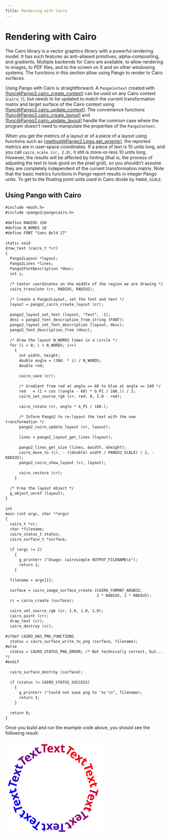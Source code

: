 ```yaml
---
Title: Rendering with Cairo
---
```


# Rendering with Cairo

The Cairo library is a vector graphics library with a powerful rendering model.
It has such features as anti-aliased primitives, alpha-compositing, and gradients.
Multiple backends for Cairo are available, to allow rendering to images, to PDF
files, and to the screen on X and on other windowing systems. The functions in
this section allow using Pango to render to Cairo surfaces.

Using Pango with Cairo is straightforward. A `PangoContext` created with
[func@Pango2.cairo_create_context] can be used on any Cairo context (`cairo_t`),
but needs to be updated to match the current transformation matrix and target
surface of the Cairo context using [func@Pango2.cairo_update_context].
The convenience functions [func@Pango2.cairo_create_layout] and
[func@Pango2.cairo_update_layout] handle the common case where the program
doesn't need to manipulate the properties of the `PangoContext`.

When you get the metrics of a layout or of a piece of a layout using functions
such as [method@Pango2.Lines.get_extents], the reported metrics are in user-space
coordinates. If a piece of text is 10 units long, and you call
`cairo_scale (cr, 2.0)`, it still is more-or-less 10 units long. However, the
results will be affected by hinting (that is, the process of adjusting the text
to look good on the pixel grid), so you shouldn't assume they are completely
independent of the current transformation matrix. Note that the basic metrics
functions in Pango report results in integer Pango units. To get to the floating
point units used in Cairo divide by `PANGO_SCALE`.

## Using Pango with Cairo

```
#include <math.h>
#include <pango2/pangocairo.h>

#define RADIUS 150
#define N_WORDS 10
#define FONT "Sans Bold 27"

static void
draw_text (cairo_t *cr)
{
  Pango2Layout *layout;
  Pango2Lines *lines;
  Pango2FontDescription *desc;
  int i;

  /* Center coordinates on the middle of the region we are drawing */
  cairo_translate (cr, RADIUS, RADIUS);

  /* Create a Pango2Layout, set the font and text */
  layout = pango2_cairo_create_layout (cr);

  pango2_layout_set_text (layout, "Text", -1);
  desc = pango2_font_description_from_string (FONT);
  pango2_layout_set_font_description (layout, desc);
  pango2_font_description_free (desc);

  /* Draw the layout N_WORDS times in a circle */
  for (i = 0; i < N_WORDS; i++)
    {
      int width, height;
      double angle = (360. * i) / N_WORDS;
      double red;

      cairo_save (cr);

      /* Gradient from red at angle == 60 to blue at angle == 240 */
      red   = (1 + cos ((angle - 60) * G_PI / 180.)) / 2;
      cairo_set_source_rgb (cr, red, 0, 1.0 - red);

      cairo_rotate (cr, angle * G_PI / 180.);

      /* Inform Pango2 to re-layout the text with the new transformation */
      pango2_cairo_update_layout (cr, layout);

      lines = pango2_layout_get_lines (layout);

      pango2_lines_get_size (lines, &width, &height);
      cairo_move_to (cr, - ((double) width / PANGO2_SCALE) / 2, - RADIUS);
      pango2_cairo_show_layout (cr, layout);

      cairo_restore (cr);
    }

  /* Free the layout object */
  g_object_unref (layout);
}

int
main (int argc, char **argv)
{
  cairo_t *cr;
  char *filename;
  cairo_status_t status;
  cairo_surface_t *surface;

  if (argc != 2)
    {
      g_printerr ("Usage: cairosimple OUTPUT_FILENAME\n");
      return 1;
    }

  filename = argv[1];

  surface = cairo_image_surface_create (CAIRO_FORMAT_ARGB32,
                                        2 * RADIUS, 2 * RADIUS);
  cr = cairo_create (surface);

  cairo_set_source_rgb (cr, 1.0, 1.0, 1.0);
  cairo_paint (cr);
  draw_text (cr);
  cairo_destroy (cr);

#ifdef CAIRO_HAS_PNG_FUNCTIONS
  status = cairo_surface_write_to_png (surface, filename);
#else
  status = CAIRO_STATUS_PNG_ERROR; /* Not technically correct, but... */
#endif

  cairo_surface_destroy (surface);

  if (status != CAIRO_STATUS_SUCCESS)
    {
      g_printerr ("Could not save png to '%s'\n", filename);
      return 1;
    }

  return 0;
}
```

Once you build and run the example code above, you should see the
following result:

![Output of rotated-example](rotated-text.png)
